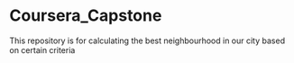 # Coursera_Capstone
This repository is for calculating the best neighbourhood in our city based on certain criteria
